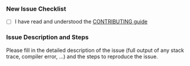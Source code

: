 ### New Issue Checklist

* [ ] I have read and understood the [CONTRIBUTING guide](https://github.com/dchproject/MyDictionaryFramework/blob/main/.github/CONTRIBUTING.md)

### Issue Description and Steps

Please fill in the detailed description of the issue (full output of any stack trace, compiler error, ...) and the steps to reproduce the issue.
